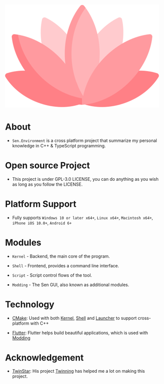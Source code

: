 # [![sen-logo](common/logo/display.png)](https://github.com/Haruma-VN/Sen.Environment)

# About

-   `Sen.Environment` is a cross platform project that summarize my personal knowledge in C++ & TypeScript programming.

# Open source Project

-   This project is under GPL-3.0 LICENSE, you can do anything as you wish as long as you follow the LICENSE.

# Platform Support

-   Fully supports `Windows 10 or later x64+`, `Linux x64+`, `Macintosh x64+`, `iPhone iOS 10.0+`, `Android 6+`

# Modules

-   `Kernel` - Backend, the main core of the program.

-   `Shell` - Frontend, provides a command line interface.

-   `Script` - Script control flows of the tool.

-   `Modding` - The Sen GUI, also known as additional modules.

# Technology

-   [CMake](https://cmake.org/): Used with both [Kernel](https://github.com/Haruma-VN/Sen.Environment/tree/master/Kernel), [Shell](https://github.com/Haruma-VN/Sen.Environment/tree/master/Shell) and [Launcher](https://github.com/Haruma-VN/Sen.Environment/tree/master/Launcher) to support cross-platform with C++

-   [Flutter](https://flutter.dev/): Flutter helps build beautiful applications, which is used with [Modding](https://github.com/Haruma-VN/Sen.Environment/tree/master/Modding)

# Acknowledgement

-   [TwinStar](https://github.com/twinstar6980): His project [Twinning](https://github.com/twinstar6980/Twinning) has helped me a lot on making this project.

